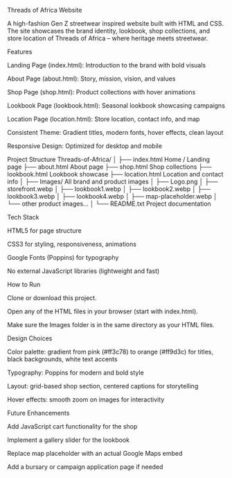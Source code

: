 Threads of Africa Website

A high-fashion Gen Z streetwear inspired website built with HTML and CSS.
The site showcases the brand identity, lookbook, shop collections, and store location of Threads of Africa – where heritage meets streetwear.

Features

Landing Page (index.html): Introduction to the brand with bold visuals

About Page (about.html): Story, mission, vision, and values

Shop Page (shop.html): Product collections with hover animations

Lookbook Page (lookbook.html): Seasonal lookbook showcasing campaigns

Location Page (location.html): Store location, contact info, and map

Consistent Theme: Gradient titles, modern fonts, hover effects, clean layout

Responsive Design: Optimized for desktop and mobile

Project Structure
Threads-of-Africa/
│
├── index.html Home / Landing page
├── about.html About page
├── shop.html Shop collections
├── lookbook.html Lookbook showcase
├── location.html Location and contact info
│
├── Images/ All brand and product images
│ ├── Logo.png
│ ├── storefront.webp
│ ├── lookbook1.webp
│ ├── lookbook2.webp
│ ├── lookbook3.webp
│ ├── lookbook4.webp
│ ├── map-placeholder.webp
│ └── other product images...
│
└── README.txt Project documentation

Tech Stack

HTML5 for page structure

CSS3 for styling, responsiveness, animations

Google Fonts (Poppins) for typography

No external JavaScript libraries (lightweight and fast)

How to Run

Clone or download this project.

Open any of the HTML files in your browser (start with index.html).

Make sure the Images folder is in the same directory as your HTML files.

Design Choices

Color palette: gradient from pink (#ff3c78) to orange (#ff9d3c) for titles, black backgrounds, white text accents

Typography: Poppins for modern and bold style

Layout: grid-based shop section, centered captions for storytelling

Hover effects: smooth zoom on images for interactivity

Future Enhancements

Add JavaScript cart functionality for the shop

Implement a gallery slider for the lookbook

Replace map placeholder with an actual Google Maps embed

Add a bursary or campaign application page if needed

